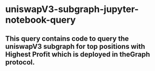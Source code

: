 # uniswapV3-subgraph-jupyter-notebook-query
## This query contains code to query the uniswapV3 subgraph for top positions with Highest Profit which is deployed in theGraph protocol.
